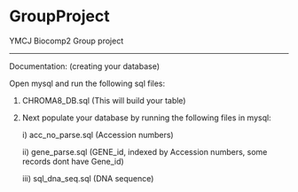 # GroupProject
YMCJ Biocomp2 Group project

----------------------------------------------------------------------------

Documentation: (creating your database)

Open mysql and run the following sql files:

1. CHROMA8_DB.sql (This will build your table)

2. Next populate your database by running the following files in mysql:

    i) acc_no_parse.sql (Accession numbers)
    
    ii) gene_parse.sql (GENE_id, indexed by Accession numbers, some records dont have Gene_id)
    
    iii) sql_dna_seq.sql (DNA sequence)

